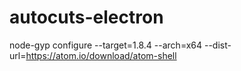 # autocuts-electron

node-gyp configure --target=1.8.4 --arch=x64 --dist-url=https://atom.io/download/atom-shell